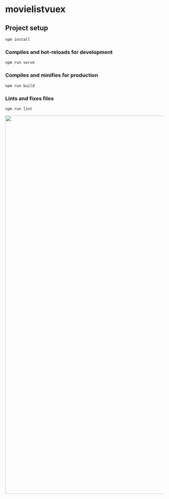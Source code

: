 # movielistvuex

## Project setup
```
npm install
```

### Compiles and hot-reloads for development
```
npm run serve
```

### Compiles and minifies for production
```
npm run build
```

### Lints and fixes files
```
npm run lint
```

<img src="https://i.imgur.com/VKDJUyc.jpg " width="800" height="1200">

